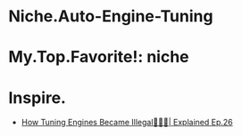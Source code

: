# Niche.Auto-Engine-Tuning

# My.Top.Favorite!: niche

# Inspire.
- [How Tuning Engines Became Illegal👮🏻‍♂️| Explained Ep.26](https://youtu.be/yOwDYyOfP44)
